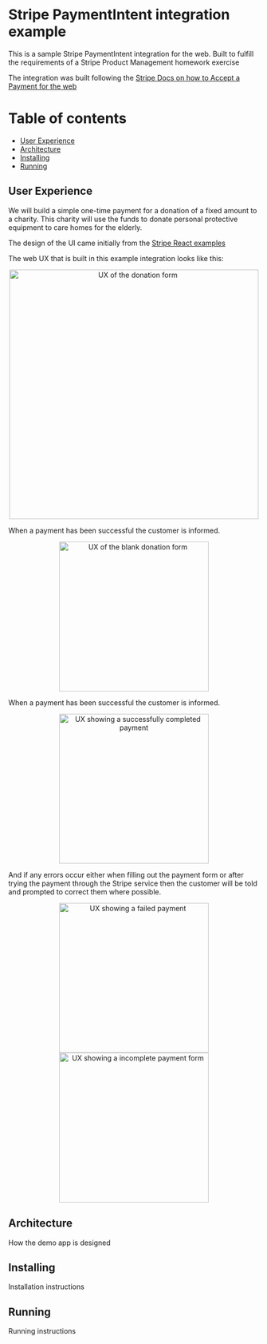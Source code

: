 # Stripe PaymentIntent integration example

This is a sample Stripe PaymentIntent integration for the web. Built to
fulfill the requirements of a Stripe Product Management homework exercise

The integration was built following the [Stripe Docs on how to Accept a
Payment for the web](https://stripe.com/docs/payments/accept-a-payment#web)


Table of contents
=================

<!--ts-->
   * [User Experience](#user-experience)
   * [Architecture](#architecture)
   * [Installing](#installing)
   * [Running](#running)
<!--te-->

<a name="user-experience"></a>
## User Experience
We will build a simple one-time payment for a donation of a fixed amount to a charity.
This charity will use the funds to donate personal protective equipment to
care homes for the elderly.

The design of the UI came initially from the [Stripe React examples](https://github.com/stripe/react-stripe-js)

The web UX that is built in this example integration looks like this:
<p align="center">
<img src="https://raw.githubusercontent.com/fergusjames/stripe-pm-exercise/master/docs/app-form-blank.png?token=APCPWGE63UTR7R5TQLNE37S6TIH6I" width=500 alt="UX of the donation form" align="center">
</p>

When a payment has been successful the customer is informed.
<p align="center">
<img src="https://raw.githubusercontent.com/fergusjames/stripe-pm-exercise/master/docs/app-form-blank.png?token=APCPWGE63UTR7R5TQLNE37S6TIH6I" width=300 alt="UX of the blank donation form" align="center">
</p>

When a payment has been successful the customer is informed.
<p align="center">
<img src="https://raw.githubusercontent.com/fergusjames/stripe-pm-exercise/master/docs/app-form-success.png?token=APCPWGGC6DE4UCRZAQBMNRC6TIJ74" width=300 alt="UX showing a successfully completed payment" align="center">
</p>

And if any errors occur either when filling out the payment form or after trying the payment through the Stripe service then the customer will be told and prompted to correct them where possible.
<p align="center">
<img src="https://raw.githubusercontent.com/fergusjames/stripe-pm-exercise/master/docs/app-form-error.png?token=APCPWGFCIHCWRSS2A66WRF26TIKWC" width=300 alt="UX showing a failed payment" align="center">
<img src="https://raw.githubusercontent.com/fergusjames/stripe-pm-exercise/master/docs/app-form-missing-field.png?token=APCPWGGCCJ3LBAIYFYJHR7S6TIKXU" width=300 alt="UX showing a incomplete payment form" align="center">
</p>

<a name="architecture"></a>
## Architecture

How the demo app is designed

<a name="installing"></a>
## Installing

Installation instructions

<a name="running"></a>
## Running

Running instructions
